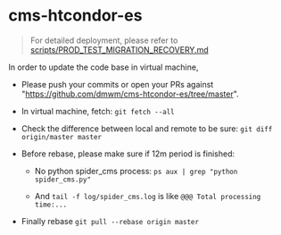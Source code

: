 # cms-htcondor-es

> For detailed deployment, please refer to [scripts/PROD_TEST_MIGRATION_RECOVERY.md](scripts/PROD_TEST_MIGRATION_RECOVERY.md)

In order to update the code base in virtual machine,

- Please push your commits or open your PRs against "https://github.com/dmwm/cms-htcondor-es/tree/master".

- In virtual machine, fetch: `git fetch --all`

- Check the difference between local and remote to be sure: `git diff origin/master master`

- Before rebase, please make sure if 12m period is finished:

    - No python spider_cms process: `ps aux | grep "python spider_cms.py"`

    - And `tail -f log/spider_cms.log` is like `@@@ Total processing time:...`

- Finally rebase `git pull --rebase origin master`
